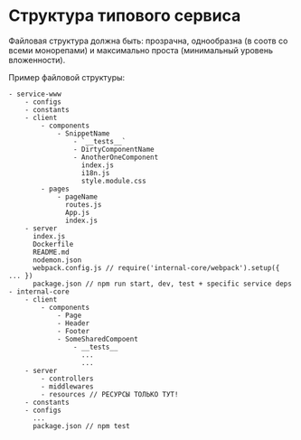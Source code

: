 # Структура типового сервиса

Файловая структура должна быть: прозрачна, однообразна (в соотв со всеми монорепами) и максимально проста (минимальный уровень вложенности).

Пример файловой структуры:
```
- service-www
    - configs
    - constants
    - client
        - components
            - SnippetName
                - `__tests__`
                - DirtyСomponentName
                - AnotherOneComponent
                  index.js
                  i18n.js
                  style.module.css
        - pages
            - pageName
              routes.js
              App.js
              index.js
    - server
      index.js
      Dockerfile
      README.md
      nodemon.json
      webpack.config.js // require('internal-core/webpack').setup({ ... })
      package.json // npm run start, dev, test + specific service deps
- internal-core
    - client
        - components
            - Page
            - Header
            - Footer
            - SomeSharedCompoent
                - __tests__
                  ...
                  ...
    - server
        - controllers
        - middlewares
        - resources // РЕСУРСЫ ТОЛЬКО ТУТ!
    - constants
    - configs
      ...
      package.json // npm test

